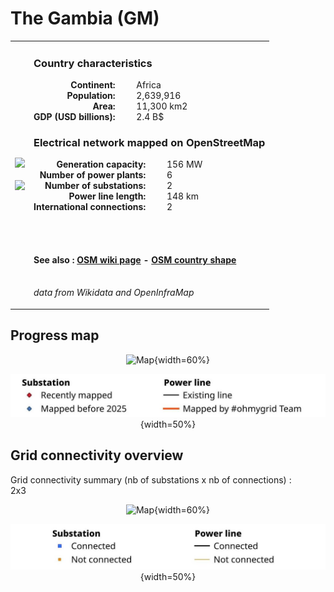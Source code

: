 # The Gambia (GM)

<table width="90%">
<tr>
<td>
<img src="http://commons.wikimedia.org/wiki/Special:FilePath/Flag%20of%20The%20Gambia.svg" width="250">
<br><br>
<img src="http://commons.wikimedia.org/wiki/Special:FilePath/Gambia%20%28orthographic%20projection%20with%20inset%29.svg" width="250"></td>
<td>
<h3>Country characteristics</h3>
<div style="display: inline-block;text-align:right;margin-right:30px;font-weight: bold;">
Continent:<br>Population:<br>Area:<br>GDP (USD billions):
</div>
<div style="display: inline-block;">
Africa<br>2,639,916<br>11,300 km2<br>2.4 B$
</div>
<h3>Electrical network mapped on OpenStreetMap</h3>
<div style="display: inline-block;text-align:right;margin-right:30px;font-weight: bold;">Generation capacity:<br>
Number of power plants:<br>
Number of substations:<br>
Power line length:<br>
International connections:<br>
</div>
<div style="display: inline-block;">156 MW<br>
6<br>
2<br>
148 km<br>
2<br>
</div>

<br><br><h4>See also :
<a href="https://wiki.openstreetmap.org/wiki/Power_networks/The Gambia" target="_blank">OSM wiki page</a> -
<a href="https://openstreetmap.org/relation/192774" target="_blank">OSM country shape</a>
</h4>

<br><i>data from Wikidata and OpenInfraMap</i>
</td>
</tr>
</table>


## Progress map

<center>

![Map](https://raw.githubusercontent.com/ben10dynartio/ohmygrid-website-files/refs/heads/main/docs/images/maps_countries/GM/high-voltage-network.jpg){width=60%}

![Map](../images/maps_countries_legend_progress.jpg){width=50%}

</center>



## Grid connectivity overview

Grid connectivity summary (nb of substations x nb of connections) :<br>2x3

<center>

![Map](https://raw.githubusercontent.com/ben10dynartio/ohmygrid-website-files/refs/heads/main/docs/images/maps_countries/GM/grid-connectivity.jpg){width=60%}

![Map](../images/maps_countries_legend_grid.jpg){width=50%}

</center>

